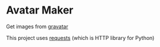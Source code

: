 # Avatar Maker
Get images from [gravatar](https://www.gravatar.com/)

This project uses [requests](https://github.com/kennethreitz/requests) (which is HTTP library for Python)